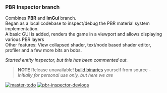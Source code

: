 ﻿### **PBR Inspector branch**
Combines **PBR** and **ImGui** branch. \
Began as a local codebase to inspect/debug the PBR material system implementation. \
A basic GUI is added, renders the game in a viewport and allows displaying various PBR layers \
Other features: View collapsed shader, text/node based shader editor, profiler and a few more bits an bobs.

*Started entity inspector, but this has been commented out.*

> **NOTE** Release unavailable! [build binaries](https://github.com/JACoders/OpenJK/wiki/Compilation-guide) yourself from source - *Initially for personal use only, but here we are*

[![master-todo](https://img.shields.io/badge/todo-list-grey.svg)](https://github.com/users/JKSunny/projects/1/views/1?filterQuery=branch%3A%22PBR+Inspector%22)
[![pbr-inspector-devlogs](https://img.shields.io/badge/See-Devlog_videos-yellow.svg)](https://www.youtube.com/playlist?list=PLK0BIdk-GT_erDdqgLrzhGbpeIXZVRHL0)
